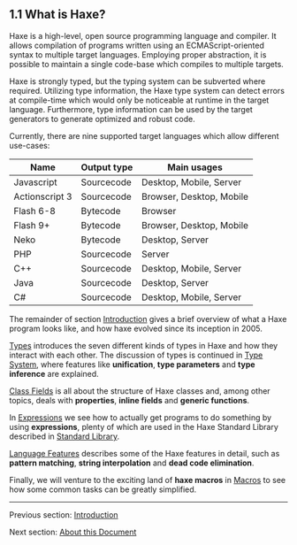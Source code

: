 ## 1.1 What is Haxe?

Haxe is a high-level, open source programming language and compiler. It allows compilation of programs written using an ECMAScript-oriented syntax to multiple target languages. Employing proper abstraction, it is possible to maintain a single code-base which compiles to multiple targets.

Haxe is strongly typed, but the typing system can be subverted where required. Utilizing type information, the Haxe type system can detect errors at compile-time which would only be noticeable at runtime in the target language. Furthermore, type information can be used by the target generators to generate optimized and robust code.

Currently, there are nine supported target languages which allow different use-cases:


Name  | Output type  | Main usages 
 --- | --- | ---
Javascript  | Sourcecode  | Desktop, Mobile, Server 
Actionscript 3  | Sourcecode  | Browser, Desktop, Mobile 
Flash 6-8  | Bytecode  | Browser 
Flash 9+  | Bytecode  | Browser, Desktop, Mobile 
 Neko  | Bytecode  | Desktop, Server 
PHP  | Sourcecode  | Server 
C++  | Sourcecode  | Desktop, Mobile, Server 
Java  | Sourcecode  | Desktop, Server 
C#  | Sourcecode  | Desktop, Mobile, Server 
 

The remainder of section [Introduction](introduction.md) gives a brief overview of what a Haxe program looks like, and how haxe evolved since its inception in 2005.

[Types](types.md) introduces the seven different kinds of types in Haxe and how they interact with each other. The discussion of types is continued in [Type System](type_system.md), where features like **unification**, **type parameters** and **type inference** are explained.

[Class Fields](class_fields.md) is all about the structure of Haxe classes and, among other topics, deals with **properties**, **inline fields** and **generic functions**.

In [Expressions](expressions.md) we see how to actually get programs to do something by using **expressions**, plenty of which are used in the Haxe Standard Library described in [Standard Library](standard_library.md).

[Language Features](miscellaneous_features.md) describes some of the Haxe features in detail, such as **pattern matching**, **string interpolation** and **dead code elimination**.

Finally, we will venture to the exciting land of **haxe macros** in [Macros](macros.md) to see how some common tasks can be greatly simplified.

---

Previous section: [Introduction](introduction.md)

Next section: [About this Document](about_this_document.md)
